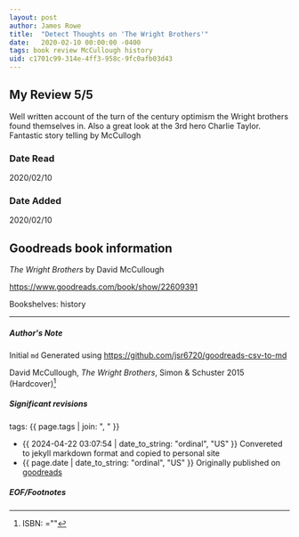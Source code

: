 ```yaml
---
layout: post
author: James Rowe
title:  "Detect Thoughts on 'The Wright Brothers'"
date:   2020-02-10 00:00:00 -0400
tags: book review McCullough history
uid: c1701c99-314e-4ff3-958c-9fc0afb03d43
---
```


<!-- highly dependent on how you personally use jekyll templates, and how you want this to show up -->
<!-- escape any jekyll keys with double brackets -->

## My Review 5/5

Well written account of the turn of the century optimism the Wright brothers found themselves in. Also a great look at the 3rd hero Charlie Taylor. Fantastic story telling by McCullogh

### Date Read
2020/02/10

### Date Added
2020/02/10

## Goodreads book information

*The Wright Brothers* by David McCullough

https://www.goodreads.com/book/show/22609391

Bookshelves: history

---

##### Author's Note

Initial `md` Generated using https://github.com/jsr6720/goodreads-csv-to-md

David McCullough, *The Wright Brothers*,  Simon & Schuster 2015 (Hardcover)[^1]

##### Significant revisions

tags: {{ page.tags | join: ", " }} <!-- todo move this somewhere -->

- {{ 2024-04-22 03:07:54 | date_to_string: "ordinal", "US" }} Convereted to jekyll markdown format and copied to personal site
- {{ page.date | date_to_string: "ordinal", "US" }} Originally published on [goodreads](https://www.goodreads.com)

##### EOF/Footnotes

[^1]: ISBN: =""